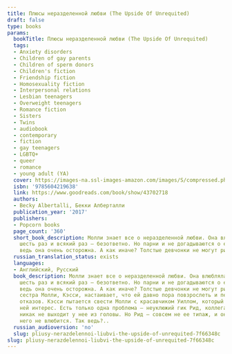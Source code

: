 ```yaml
---
title: Плюсы неразделенной любви (The Upside Of Unrequited)
draft: false
type: books
params:
  bookTitle: Плюсы неразделенной любви (The Upside Of Unrequited)
  tags:
  - Anxiety disorders
  - Children of gay parents
  - Children of sperm donors
  - Children's fiction
  - Friendship fiction
  - Homosexuality fiction
  - Interpersonal relations
  - Lesbian teenagers
  - Overweight teenagers
  - Romance fiction
  - Sisters
  - Twins
  - audiobook
  - contemporary
  - fiction
  - gay teenagers
  - LGBTQ+
  - queer
  - romance
  - young adult (YA)
  cover: https://images-na.ssl-images-amazon.com/images/S/compressed.photo.goodreads.com/books/1487956734i/30653853.jpg
  isbn: '9785604219638'
  link: https://www.goodreads.com/book/show/43702718
  authors:
  - Becky Albertalli, Бекки Алберталли
  publication_year: '2017'
  publishers:
  - Popcorn books
  page_count: '360'
  short_book_description: Молли знает все о неразделенной любви. Она влюблялась двадцать
    шесть раз и всякий раз — безответно. Но парни и не догадываются о ее чувствах,
    ведь она очень осторожна. А как иначе? Толстые девчонки не могут рисковать...
  russian_translation_status: exists
  languages:
  - Английский, Русский
  book_description: Молли знает все о неразделенной любви. Она влюблялась двадцать
    шесть раз и всякий раз — безответно. Но парни и не догадываются о ее чувствах,
    ведь она очень осторожна. А как иначе? Толстые девчонки не могут рисковать. Однако
    сестра Молли, Кэсси, настаивает, что ей давно пора повзрослеть и перестать бояться
    отказов. Кэсси пытается свести Молли с красавчиком Уиллом, который проявляет к
    ней интерес. Есть только одна проблема — неуклюжий гик Рид, коллега Молли, — он
    никак не выходит у нее из головы. Но Рид — совсем не ее типаж, и она никогда в
    него не влюбится. Так ведь?..
  russian_audioversion: 'no'
  slug: pliusy-nerazdelennoi-liubvi-the-upside-of-unrequited-7f66348c
slug: pliusy-nerazdelennoi-liubvi-the-upside-of-unrequited-7f66348c
---
```

